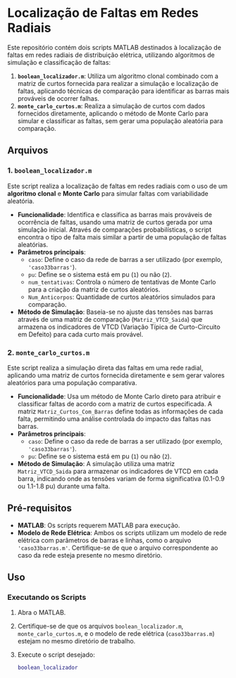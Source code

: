 # Localização de Faltas em Redes Radiais

Este repositório contém dois scripts MATLAB destinados à localização de faltas em redes radiais de distribuição elétrica, utilizando algoritmos de simulação e classificação de faltas:

1. **`boolean_localizador.m`**: Utiliza um algoritmo clonal combinado com a matriz de curtos fornecida para realizar a simulação e localização de faltas, aplicando técnicas de comparação para identificar as barras mais prováveis de ocorrer falhas.
2. **`monte_carlo_curtos.m`**: Realiza a simulação de curtos com dados fornecidos diretamente, aplicando o método de Monte Carlo para simular e classificar as faltas, sem gerar uma população aleatória para comparação.

## Arquivos

### 1. `boolean_localizador.m`

Este script realiza a localização de faltas em redes radiais com o uso de um **algoritmo clonal** e **Monte Carlo** para simular faltas com variabilidade aleatória.

- **Funcionalidade**: Identifica e classifica as barras mais prováveis de ocorrência de faltas, usando uma matriz de curtos gerada por uma simulação inicial. Através de comparações probabilísticas, o script encontra o tipo de falta mais similar a partir de uma população de faltas aleatórias.
- **Parâmetros principais**:
  - `caso`: Define o caso da rede de barras a ser utilizado (por exemplo, `'caso33barras'`).
  - `pu`: Define se o sistema está em pu (`1`) ou não (`2`).
  - `num_tentativas`: Controla o número de tentativas de Monte Carlo para a criação da matriz de curtos aleatórios.
  - `Num_Anticorpos`: Quantidade de curtos aleatórios simulados para comparação.
- **Método de Simulação**: Baseia-se no ajuste das tensões nas barras através de uma matriz de comparação (`Matriz_VTCD_Saida`) que armazena os indicadores de VTCD (Variação Típica de Curto-Circuito em Defeito) para cada curto mais provável.
  
### 2. `monte_carlo_curtos.m`

Este script realiza a simulação direta das faltas em uma rede radial, aplicando uma matriz de curtos fornecida diretamente e sem gerar valores aleatórios para uma população comparativa.

- **Funcionalidade**: Usa um método de Monte Carlo direto para atribuir e classificar faltas de acordo com a matriz de curtos especificada. A matriz `Matriz_Curtos_Com_Barras` define todas as informações de cada falta, permitindo uma análise controlada do impacto das faltas nas barras.
- **Parâmetros principais**:
  - `caso`: Define o caso da rede de barras a ser utilizado (por exemplo, `'caso33barras'`).
  - `pu`: Define se o sistema está em pu (`1`) ou não (`2`).
- **Método de Simulação**: A simulação utiliza uma matriz `Matriz_VTCD_Saida` para armazenar os indicadores de VTCD em cada barra, indicando onde as tensões variam de forma significativa (0.1-0.9 ou 1.1-1.8 pu) durante uma falta.

## Pré-requisitos

- **MATLAB**: Os scripts requerem MATLAB para execução.
- **Modelo de Rede Elétrica**: Ambos os scripts utilizam um modelo de rede elétrica com parâmetros de barras e linhas, como o arquivo `'caso33barras.m'`. Certifique-se de que o arquivo correspondente ao caso da rede esteja presente no mesmo diretório.

## Uso

### Executando os Scripts

1. Abra o MATLAB.
2. Certifique-se de que os arquivos `boolean_localizador.m`, `monte_carlo_curtos.m`, e o modelo de rede elétrica (`caso33barras.m`) estejam no mesmo diretório de trabalho.
3. Execute o script desejado:

   ```matlab
   boolean_localizador
